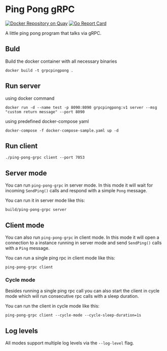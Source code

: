 # Ping Pong gRPC

[![Docker Repository on Quay](https://quay.io/repository/denderello/ping-pong-grpc/status "Docker Repository on Quay")](https://quay.io/repository/denderello/ping-pong-grpc)
[![Go Report Card](https://goreportcard.com/badge/denderello/ping-pong-grpc "Go Report Card")](https://goreportcard.com/report/denderello/ping-pong-grpc)


A little ping pong program that talks via gRPC.

## Buld

Build the docker container with all necessary binaries
```
docker build -t grpcpingpong .
```

## Run server 

using docker command
```
docker run -d --name test -p 8090:8090 grpcpingpong:v1 server --msg "custom return message" --port 8090
```

using predefined docker-compose yaml
```
docker-compose -f docker-compose-sample.yaml up -d
```

## Run client
```
./ping-pong-grpc client --port 7053
```

## Server mode

You can run `ping-pong-grpc` in server mode. In this mode it will wait for
incoming `SendPing()` calls and respond with a simple `Pong` message.

You can run it in server mode like this:
```
build/ping-pong-grpc server
```

## Client mode

You can also run `ping-pong-grpc` in client mode. In this mode it will open a
connection to a instance running in server mode and send `SendPing()` calls with
a `Ping` message.

You can run a single ping rpc in client mode like this:
```
ping-pong-grpc client
```

### Cycle mode

Besides running a single ping rpc call you can also start the client in cycle
mode which will run consecutive rpc calls with a sleep duration.

You can run the client in cycle mode like this:
```
ping-pong-grpc client --cycle-mode --cycle-sleep-duration=1s
```

## Log levels

All modes support multiple log levels via the `--log-level` flag.

